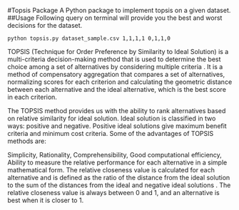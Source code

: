 #Topsis Package
A Python package to implement topsis on a given dataset.
##Usage
Following query on terminal will provide you the best and worst decisions for the dataset.
```
python topsis.py dataset_sample.csv 1,1,1,1 0,1,1,0
```
TOPSIS (Technique for Order Preference by Similarity to Ideal Solution) is a multi-criteria decision-making method that is used to determine the best choice among a set of alternatives by considering multiple criteria . It is a method of compensatory aggregation that compares a set of alternatives, normalizing scores for each criterion and calculating the geometric distance between each alternative and the ideal alternative, which is the best score in each criterion.

The TOPSIS method provides us with the ability to rank alternatives based on relative similarity for ideal solution. Ideal solution is classified in two ways: positive and negative. Positive ideal solutions give maximum benefit criteria and minimum cost criteria.
Some of the advantages of TOPSIS methods are:

Simplicity,
Rationality,
Comprehensibility,
Good computational efficiency,
Ability to measure the relative performance for each alternative in a simple mathematical form.
The relative closeness value is calculated for each alternative and is defined as the ratio of the distance from the ideal solution to the sum of the distances from the ideal and negative ideal solutions . The relative closeness value is always between 0 and 1, and an alternative is best when it is closer to 1.
